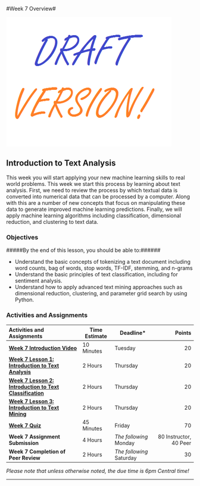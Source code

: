 #Week 7 Overview#

![Draft](../images/Draft_Version_picture.png)

## Introduction to Text Analysis ##

This week you will start applying your new machine learning skills to
real world problems. This week we start this process by learning about
text analysis. First, we need to review the process by which textual
data is converted into numerical data that can be processed by a
computer. Along with this are a number of new concepts that focus on
manipulating these data to generate improved machine learning
predictions. Finally, we will apply machine learning algorithms
including classification, dimensional reduction, and clustering to text
data.

### Objectives ###

#####By the end of this lesson, you should be able to:######

- Understand the basic concepts of tokenizing a text document including
word counts, bag of words, stop words, TF-IDF, stemming, and n-grams
- Understand the basic principles of text classification, including for
sentiment analysis.
- Understand how to apply advanced text mining approaches such as
dimensional reduction, clustering, and parameter grid search by using
Python.

### Activities and Assignments ###

|Activities and Assignments | Time Estimate | Deadline* | Points|
|:------| -----|-------|----------:|
|**[Week 7 Introduction Video][wv]** |10 Minutes|Tuesday|20|
|**[Week 7 Lesson 1: Introduction to Text Analysis](lesson1.md)**| 2 Hours |Thursday| 20|
|**[Week 7 Lesson 2: Introduction to Text Classification](lesson2.md)**| 2 Hours | Thursday | 20 |
|**[Week 7 Lesson 3: Introduction to Text Mining](lesson3.md)**| 2 Hours | Thursday| 20 |
|**[Week 7 Quiz][wq]**| 45 Minutes | Friday | 70|
|**Week 7 Assignment Submission**| 4 Hours | *The following* Monday | 80 Instructor, 40 Peer | 
|**Week 7 Completion of Peer Review**| 2 Hours | *The following* Saturday | 30 | 

*Please note that unless otherwise noted, the due time is 6pm Central time!*

----------
[wv]: https://mediaspace.illinois.edu/media/
[wq]: https://learn.illinois.edu/mod/quiz/view.php?id=1325122
